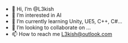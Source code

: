 - 👋 Hi, I’m @L3kish
- 👀 I’m interested in AI
- 🌱 I’m currently learning Unity, UE5, C++, C#...
- 💞️ I’m looking to collaborate on ...
- 📫 How to reach me L3kish@outlook.com

<!---
L3kish/L3kish is a ✨ special ✨ repository because its `README.md` (this file) appears on your GitHub profile.
You can click the Preview link to take a look at your changes.
--->
